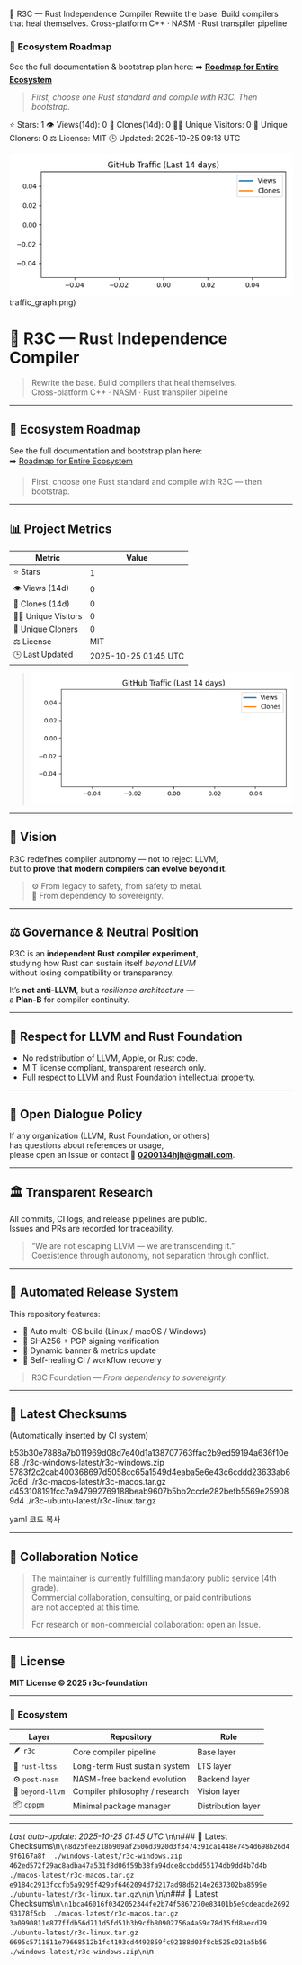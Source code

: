 🌸 R3C — Rust Independence Compiler
Rewrite the base. Build compilers that heal themselves.
Cross-platform C++ · NASM · Rust transpiler pipeline

### 🔗 Ecosystem Roadmap
See the full documentation & bootstrap plan here:
➡️ [**Roadmap for Entire Ecosystem**](https://github.com/r3c-foundation/Roadmap-for-entire-ecosystem)

> *First, choose one Rust standard and compile with R3C. Then bootstrap.*

⭐ Stars: 1   👁️ Views(14d): 0   🧭 Clones(14d): 0
🧑‍💻 Unique Visitors: 0   🔁 Unique Cloners: 0
⚖️ License: MIT   🕒 Updated: 2025-10-25 09:18 UTC

![Traffic Graph](traffic_graph.png)
traffic_graph.png)
# 🌸 R3C — Rust Independence Compiler  
> Rewrite the base. Build compilers that heal themselves.  
> Cross-platform C++ · NASM · Rust transpiler pipeline  

---

## 🔗 Ecosystem Roadmap  
See the full documentation and bootstrap plan here:  
➡️ [Roadmap for Entire Ecosystem](https://github.com/r3c-foundation/roadmap-for-entire-ecosystem)

> First, choose one Rust standard and compile with R3C — then bootstrap.

---

## 📊 Project Metrics  
| Metric | Value |
|--------|--------|
| ⭐ Stars | 1 |
| 👁️ Views (14d) | 0 |
| 🧭 Clones (14d) | 0 |
| 🧑‍💻 Unique Visitors | 0 |
| 🔁 Unique Cloners | 0 |
| ⚖️ License | MIT |
| 🕒 Last Updated | 2025-10-25 01:45 UTC |

> ![traffic_graph](traffic_graph.png)

---

## 🧠 Vision  
R3C redefines compiler autonomy — not to reject LLVM,  
but to **prove that modern compilers can evolve beyond it.**

> ⚙️ From legacy to safety, from safety to metal.  
> 🧩 From dependency to sovereignty.

---

## ⚖️ Governance & Neutral Position  
R3C is an **independent Rust compiler experiment**,  
studying how Rust can sustain itself *beyond LLVM*  
without losing compatibility or transparency.

It’s **not anti-LLVM**, but a *resilience architecture* —  
a **Plan-B** for compiler continuity.

---

## 🧩 Respect for LLVM and Rust Foundation  
- No redistribution of LLVM, Apple, or Rust code.  
- MIT license compliant, transparent research only.  
- Full respect to LLVM and Rust Foundation intellectual property.

---

## 🧠 Open Dialogue Policy  
If any organization (LLVM, Rust Foundation, or others)  
has questions about references or usage,  
please open an Issue or contact 📧 **0200134hjh@gmail.com**.  

---

## 🏛️ Transparent Research  
All commits, CI logs, and release pipelines are public.  
Issues and PRs are recorded for traceability.

> “We are not escaping LLVM — we are transcending it.”  
> Coexistence through autonomy, not separation through conflict.

---

## 🧩 Automated Release System  
This repository features:  
- 🔁 Auto multi-OS build (Linux / macOS / Windows)  
- 🧾 SHA256 + PGP signing verification  
- 🧱 Dynamic banner & metrics update  
- 🧩 Self-healing CI / workflow recovery  

> R3C Foundation — *From dependency to sovereignty.*

---

## 🔐 Latest Checksums  
(Automatically inserted by CI system)  

b53b30e7888a7b011969d08d7e40d1a138707763ffac2b9ed59194a636f10e88 ./r3c-windows-latest/r3c-windows.zip
5783f2c2cab400368697d5058cc65a1549d4eaba5e6e43c6cddd23633ab67c6d ./r3c-macos-latest/r3c-macos.tar.gz
d453108191fcc7a947992769188beab9607b5bb2ccde282befb5569e259089d4 ./r3c-ubuntu-latest/r3c-linux.tar.gz

yaml
코드 복사

---

## 🤝 Collaboration Notice  
> The maintainer is currently fulfilling mandatory public service (4th grade).  
> Commercial collaboration, consulting, or paid contributions  
> are not accepted at this time.  
>  
> For research or non-commercial collaboration: open an Issue.

---

## 📜 License  
**MIT License © 2025 r3c-foundation**  

---

### 🧩 Ecosystem  
| Layer | Repository | Role |
|--------|-------------|------|
| 🪶 `r3c` | Core compiler pipeline | Base layer |
| 🦀 `rust-ltss` | Long-term Rust sustain system | LTS layer |
| ⚙️ `post-nasm` | NASM-free backend evolution | Backend layer |
| 🧱 `beyond-llvm` | Compiler philosophy / research | Vision layer |
| 📦 `cpppm` | Minimal package manager | Distribution layer |

---

_Last auto-update: 2025-10-25 01:45 UTC_
\n\n### 🔐 Latest Checksums\n```\n8d25fee218b909af2506d3920d3f3474391ca1448e7454d698b26d49f6167a8f  ./windows-latest/r3c-windows.zip
462ed572f29ac8adba47a531f8d06f59b38fa94dce8ccbdd55174db9dd4b7d4b  ./macos-latest/r3c-macos.tar.gz
e9184c2913fccfb5a9295f429bf6462094d7d217ad98d6214e2637302ba8599e  ./ubuntu-latest/r3c-linux.tar.gz\n```\n
\n\n### 🔐 Latest Checksums\n```\n1bca46016f0342052344fe2b74f5867270e83401b5e9cdeacde269293178f5cb  ./macos-latest/r3c-macos.tar.gz
3a0990811e877ffdb56d711d5fd51b3b9cfb80902756a4a59c78d15fd8aecd79  ./ubuntu-latest/r3c-linux.tar.gz
6695c5711811e79668512b1fc4193cd4492859fc92188d03f8cb525c021a5b56  ./windows-latest/r3c-windows.zip\n```\n
